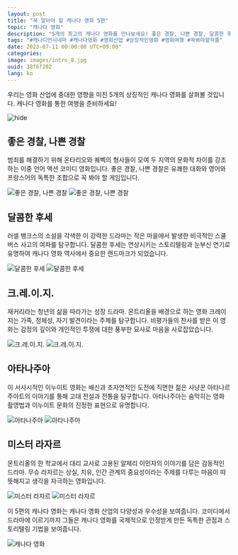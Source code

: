 ```yaml
---
layout: post
title: "꼭 알아야 할 캐나다 영화 5편"
topic: "캐나다 영화"
description: "5개의 최고의 캐나다 영화를 만나보세요! 좋은 경찰, 나쁜 경찰, 달콤한 후세, 크.레.이.지., 아타나주아, 미스터 라자르."
tags: "#캐나디언시네마 #캐나다영화 #영화산업 #상징적인영화 #영화여행 #꼭봐야할작품"
date: 2023-07-11 00:00:00 UTC+09:00"
categories: 
image: images/intro_8.jpg
uuid: 38f6f202
lang: ko
---
```


우리는 영화 산업에 중대한 영향을 미친 5개의 상징적인 캐나다 영화를 살펴볼 것입니다. 캐나다 영화를 통한 여행을 준비하세요!

![hide](images/intro_8.jpg)


## 좋은 경찰, 나쁜 경찰
범죄를 해결하기 위해 온타리오와 퀘벡의 형사들이 모여 두 지역의 문화적 차이를 강조하는 이중 언어 액션 코미디 영화입니다. 좋은 경찰, 나쁜 경찰은 유쾌한 대화와 영어와 프랑스어의 독특한 조합으로 꼭 봐야 할 게임입니다.

![좋은 경찰, 나쁜 경찰](images/main1_5.jpg)
![좋은 경찰, 나쁜 경찰](images/main1_4.jpg)


## 달콤한 후세
러셀 뱅크스의 소설을 각색한 이 강력한 드라마는 작은 마을에서 발생한 비극적인 스쿨버스 사고의 여파를 탐구합니다. 달콤한 후세는 연상시키는 스토리텔링과 눈부신 연기로 유명하여 캐나다 영화 역사에서 중요한 랜드마크가 되었습니다.

![달콤한 후세](images/main2_8.jpg)
![달콤한 후세](images/main2_7.jpg)


## 크.레.이.지.
재커리라는 청년의 삶을 따라가는 성장 드라마. 몬트리올을 배경으로 하는 영화 크레이지는 가족, 정체성, 자기 발견이라는 주제를 탐구합니다. 비평가들의 찬사를 받은 이 영화는 감정의 깊이와 개인적인 투쟁에 대한 풍부한 묘사로 마음을 사로잡았습니다.

![크.레.이.지.](images/main3_6.jpg)
![크.레.이.지.](images/main3_5.jpg)


## 아타나주아
이 서사시적인 이누이트 영화는 배신과 초자연적인 도전에 직면한 젊은 사냥꾼 아타나르주아트의 이야기를 통해 고대 전설과 전통을 탐구합니다. 아타나주아는 숨막히는 영화 촬영법과 이누이트 문화의 진정한 표현으로 유명합니다.

![아타나주아](images/main4_7.png)
![아타나주아](images/main4_6.jpg)


## 미스터 라자르
몬트리올의 한 학교에서 대리 교사로 고용된 알제리 이민자의 이야기를 담은 감동적인 드라마. 무슈 라자르는 상실, 치유, 인간 관계의 중요성이라는 주제를 다루는 마음이 따뜻해지고 생각을 자극하는 영화입니다.

![미스터 라자르](images/main5_10.jpg)
![미스터 라자르](images/main5_9.jpg)




이 5편의 캐나다 영화는 캐나다 영화 산업의 다양성과 우수성을 보여줍니다. 코미디에서 드라마에 이르기까지 그들은 캐나다 영화를 국제적으로 인정받게 만든 독특한 관점과 스토리텔링 기법을 보여줍니다.

![캐나다 영화](images/intro_7.jpg)

